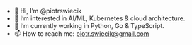 - 👋 Hi, I’m @piotrswiecik
- 👀 I’m interested in AI/ML, Kubernetes & cloud architecture.
- 🌱 I’m currently working in Python, Go & TypeScript.
- 📫 How to reach me: piotr.swiecik@gmail.com

<!---
piotrswiecik/piotrswiecik is a ✨ special ✨ repository because its `README.md` (this file) appears on your GitHub profile.
You can click the Preview link to take a look at your changes.
--->
